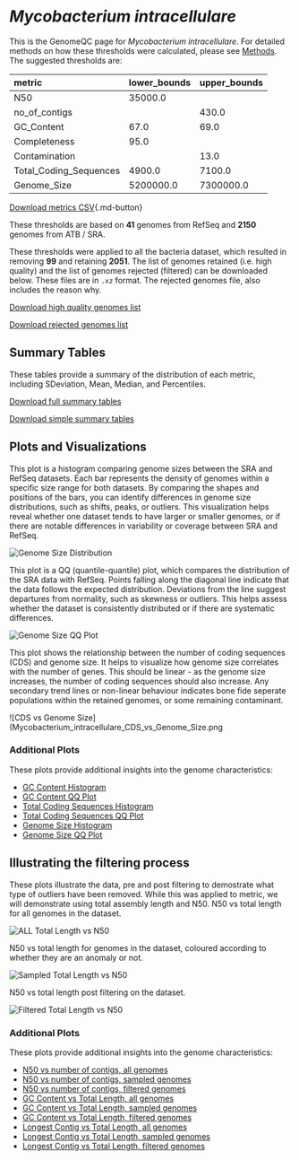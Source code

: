 # *Mycobacterium intracellulare*

This is the GenomeQC page for *Mycobacterium intracellulare*. For detailed methods on how these thresholds were calculated, please see [Methods](../../methods.md).
The suggested thresholds are: 

| metric                 | lower_bounds   | upper_bounds   |
|:-----------------------|:---------------|:---------------|
| N50                    | 35000.0        |                |
| no_of_contigs          |                | 430.0          |
| GC_Content             | 67.0           | 69.0           |
| Completeness           | 95.0           |                |
| Contamination          |                | 13.0           |
| Total_Coding_Sequences | 4900.0         | 7100.0         |
| Genome_Size            | 5200000.0      | 7300000.0      |

[Download metrics CSV](Mycobacterium_intracellulare_metrics.csv){.md-button}


These thresholds are based on **41** genomes from RefSeq and **2150** genomes from ATB / SRA.

These thresholds were applied to all the bacteria dataset, which resulted in removing **99** and retaining **2051**.
The list of genomes retained (i.e. high quality) and the list of genomes rejected (filtered) can be downloaded below. These files are in `.xz` format. The rejected genomes file, also includes the reason why.

[Download high quality genomes list](Mycobacterium_intracellulare_high_quality_genomes.csv.xz)


[Download rejected genomes list](Mycobacterium_intracellulare_filtered_out_genomes.csv.xz)



## Summary Tables
These tables provide a summary of the distribution of each metric, including SDeviation, Mean, Median, and Percentiles.

[Download full summary tables](summary.csv)

[Download simple summary tables](selected_summary.csv)

## Plots and Visualizations

This plot is a histogram comparing genome sizes between the SRA and RefSeq datasets. Each bar represents the density of genomes within a specific size range for both datasets. By comparing the shapes and positions of the bars, you can identify differences in genome size distributions, such as shifts, peaks, or outliers. This visualization helps reveal whether one dataset tends to have larger or smaller genomes, or if there are notable differences in variability or coverage between SRA and RefSeq.

![Genome Size Distribution](Genome_Size_refseq_histogram_kde.png)

This plot is a QQ (quantile-quantile) plot, which compares the distribution of the SRA data with RefSeq. Points falling along the diagonal line indicate that the data follows the expected distribution. Deviations from the line suggest departures from normality, such as skewness or outliers. This helps assess whether the dataset is consistently distributed or if there are systematic differences.

![Genome Size QQ Plot](Genome_Size_refseq_qqplot.png)

This plot shows the relationship between the number of coding sequences (CDS) and genome size. It helps to visualize how genome size correlates with the number of genes. This should be linear - as the genome size increases, the number of coding sequences should also increase. Any secondary trend lines or non-linear behaviour indicates bone fide seperate populations within the retained genomes, or some remaining contaminant. 

![CDS vs Genome Size](Mycobacterium_intracellulare_CDS_vs_Genome_Size.png

### Additional Plots

These plots provide additional insights into the genome characteristics:

- [GC Content Histogram](GC_Content_refseq_histogram_kde.png)
- [GC Content QQ Plot](GC_Content_refseq_qqplot.png)
- [Total Coding Sequences Histogram](Total_Coding_Sequences_refseq_histogram_kde.png)
- [Total Coding Sequences QQ Plot](Total_Coding_Sequences_refseq_qqplot.png)
- [Genome Size Histogram](Genome_Size_refseq_histogram_kde.png)
- [Genome Size QQ Plot](Genome_Size_refseq_qqplot.png)
## Illustrating the filtering process
These plots illustrate the data, pre and post filtering to demostrate what type of outliers have been removed. While this was applied to metric, we will demonstrate using total assembly length and N50.
N50 vs total length for all genomes in the dataset.

![ALL Total Length vs N50](Mycobacterium_intracellulare_all_total_length_N50.png)

N50 vs total length for genomes in the dataset, coloured according to whether they are an anomaly or not.

![Sampled Total Length vs N50](Mycobacterium_intracellulare_sample_total_length_N50.png)

N50 vs total length post filtering on the dataset.

![Filtered Total Length vs N50](Mycobacterium_intracellulare_filt_total_length_N50.png)

### Additional Plots

These plots provide additional insights into the genome characteristics:

- [N50 vs number of contigs, all genomes](Mycobacterium_intracellulare_all_N50_number.png)
- [N50 vs number of contigs, sampled genomes](Mycobacterium_intracellulare_sample_N50_number.png)
- [N50 vs number of contigs, filtered genomes](Mycobacterium_intracellulare_filt_N50_number.png)
- [GC Content vs Total Length, all genomes](Mycobacterium_intracellulare_all_total_length_GC_Content.png)
- [GC Content vs Total Length, sampled genomes](Mycobacterium_intracellulare_sample_total_length_GC_Content.png)
- [GC Content vs Total Length, filtered genomes](Mycobacterium_intracellulare_filt_total_length_GC_Content.png)
- [Longest Contig vs Total Length, all genomes](Mycobacterium_intracellulare_all_total_length_longest.png)
- [Longest Contig vs Total Length, sampled genomes](Mycobacterium_intracellulare_sample_total_length_longest.png)
- [Longest Contig vs Total Length, filtered genomes](Mycobacterium_intracellulare_filt_total_length_longest.png)
